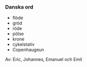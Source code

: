 ### Danska ord
+ flöde
+ gröd
+ röde
+ pölse
+ krone
+ cykelstativ
+ Copenhaugeun

Av: Eric, Johannes, Emanuel och Emil
